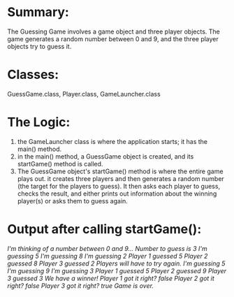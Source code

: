 # Summary:
The Guessing Game involves a game object and three player objects. The game generates a random number between 0 and 9,
and the three player objects try to guess it.

# Classes:
GuessGame.class, Player.class, GameLauncher.class

# The Logic:
1. the GameLauncher class is where the application starts; it has the main() method.
2. in the main() method, a GuessGame object is created, and its startGame() method is called.
3. The GuessGame object's startGame() method is where the entire game plays out. it creates three players and then 
    generates a random number (the target for the players to guess). It then asks each player to guess, checks the
    result, and either prints out information about the winning player(s) or asks them to guess again.

# Output after calling startGame():
_I'm thinking of a number between 0 and 9...
Number to guess is 3
I'm guessing 5
I'm guessing 8
I'm guessing 2
Player 1 guessed 5
Player 2 guessed 8
Player 3 guessed 2
Players will have to try again.
I'm guessing 5
I'm guessing 9
I'm guessing 3
Player 1 guessed 5
Player 2 guessed 9
Player 3 guessed 3
We have a winner!
Player 1 got it right? false
Player 2 got it right? false
Player 3 got it right? true
Game is over._